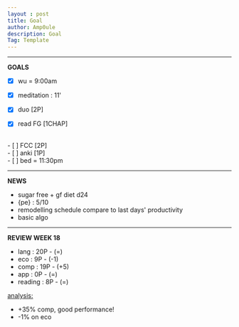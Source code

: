 ```yaml
---
layout : post
title: Goal
author: Amp0ule
description: Goal
Tag: Template
---
```


****
**GOALS**

- [x] wu = 9:00am
- [x] meditation : 11'
- [x] duo [2P]
- [x] read FG [1CHAP]


<br/>
- [ ] FCC  [2P]


<br/>
- [ ] anki [1P]



<br/>
- [ ] bed = 11:30pm

*****
**NEWS**

- sugar free + gf diet d24
- {pe} : 5/10
- remodelling schedule compare to last days' productivity
- basic algo

***
**REVIEW WEEK 18**

- lang : 20P - (=)
- eco : 9P - (-1)
- comp : 19P - (+5)
- app : 0P - (=)
- reading : 8P - (=)

<u>analysis:</u> 
- +35% comp, good performance!
- -1% on eco


